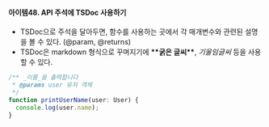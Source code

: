 #### 아이템48. API 주석에 TSDoc 사용하기

- TSDoc으로 주석을 달아두면, 함수를 사용하는 곳에서 각 매개변수와 관련된 설명을 볼 수 있다. (@param, @returns)
- TSDoc은 markdown 형식으로 꾸며지기에 **\*\*굵은 글씨\*\***, _*기울임글씨*_ 등을 사용할 수 있다.

```typescript
/** _이름_을 출력합니다
 * @params user 유저 객체
 */
function printUserName(user: User) {
  console.log(user.name);
}
```
